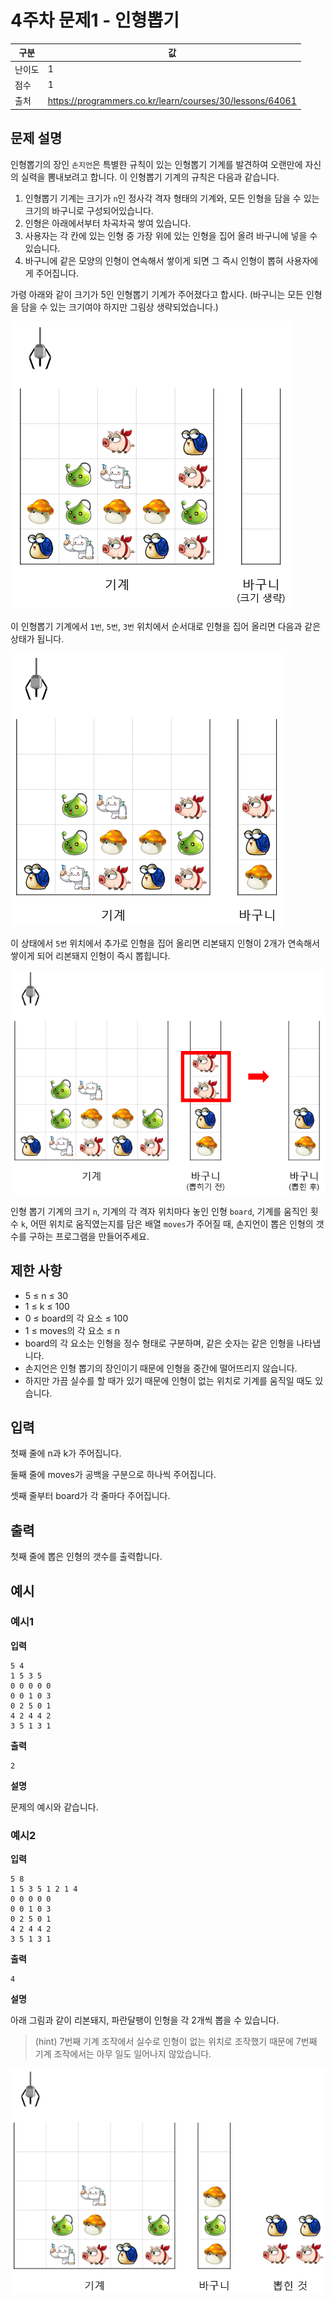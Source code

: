 # 4주차 문제1 - 인형뽑기

|구분|값|
|---|---|
|난이도|1|
|점수|1|
|출처|https://programmers.co.kr/learn/courses/30/lessons/64061|

## 문제 설명
인형뽑기의 장인 `손지언`은 특별한 규칙이 있는 인형뽑기 기계를 발견하여 오랜만에 자신의 실력을 뽐내보려고 합니다. 이 인형뽑기 기계의 규칙은 다음과 같습니다.

1. 인형뽑기 기계는 크기가 `n`인 정사각 격자 형태의 기계와, 모든 인형을 담을 수 있는 크기의 바구니로 구성되어있습니다.
2. 인형은 아래에서부터 차곡차곡 쌓여 있습니다.
3. 사용자는 각 칸에 있는 인형 중 가장 위에 있는 인형을 집어 올려 바구니에 넣을 수 있습니다.
4. 바구니에 같은 모양의 인형이 연속해서 쌓이게 되면 그 즉시 인형이 뽑혀 사용자에게 주어집니다.

가령 아래와 같이 크기가 5인 인형뽑기 기계가 주어졌다고 합시다. (바구니는 모든 인형을 담을 수 있는 크기여야 하지만 그림상 생략되었습니다.)

![description1](./images/description1.png)

이 인형뽑기 기계에서 `1번`, `5번`, `3번` 위치에서 순서대로 인형을 집어 올리면 다음과 같은 상태가 됩니다.

![description2](./images/description2.png)

이 상태에서 `5번` 위치에서 추가로 인형을 집어 올리면 리본돼지 인형이 2개가 연속해서 쌓이게 되어 리본돼지 인형이 즉시 뽑힙니다.

![description3](./images/description3.png)

인형 뽑기 기계의 크기 `n`, 기계의 각 격자 위치마다 놓인 인형 `board`, 기계를 움직인 횟수 `k`, 어떤 위치로 움직였는지를 담은 배열 `moves`가 주어질 때, 손지언이 뽑은 인형의 갯수를 구하는 프로그램을 만들어주세요.

## 제한 사항
- 5 ≤ n ≤ 30
- 1 ≤ k ≤ 100
- 0 ≤ board의 각 요소 ≤ 100
- 1 ≤ moves의 각 요소 ≤ n
- board의 각 요소는 인형을 정수 형태로 구분하며, 같은 숫자는 같은 인형을 나타냅니다.
- 손지언은 인형 뽑기의 장인이기 때문에 인형을 중간에 떨어뜨리지 않습니다.
- 하지만 가끔 실수를 할 때가 있기 때문에 인형이 없는 위치로 기계를 움직일 때도 있습니다.

## 입력
첫째 줄에 n과 k가 주어집니다.

둘째 줄에 moves가 공백을 구분으로 하나씩 주어집니다.

셋째 줄부터 board가 각 줄마다 주어집니다.

## 출력
첫째 줄에 뽑은 인형의 갯수를 출력합니다.

## 예시
### 예시1
**입력**
```
5 4
1 5 3 5
0 0 0 0 0
0 0 1 0 3
0 2 5 0 1
4 2 4 4 2
3 5 1 3 1
```

**출력**
```
2
```

**설명**

문제의 예시와 같습니다.


### 예시2
**입력**
```
5 8
1 5 3 5 1 2 1 4
0 0 0 0 0
0 0 1 0 3
0 2 5 0 1
4 2 4 4 2
3 5 1 3 1
```

**출력**
```
4
```

**설명**

아래 그림과 같이 리본돼지, 파란달팽이 인형을 각 2개씩 뽑을 수 있습니다.

> (hint) 7번째 기계 조작에서 실수로 인형이 없는 위치로 조작했기 때문에 7번째 기계 조작에서는 아무 일도 일어나지 않았습니다.

![example2](./images/example2.png)

